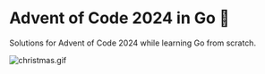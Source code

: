 # Advent of Code 2024 in Go 🎄

Solutions for Advent of Code 2024 while learning Go from scratch.

![christmas.gif](data/christmas.gif)